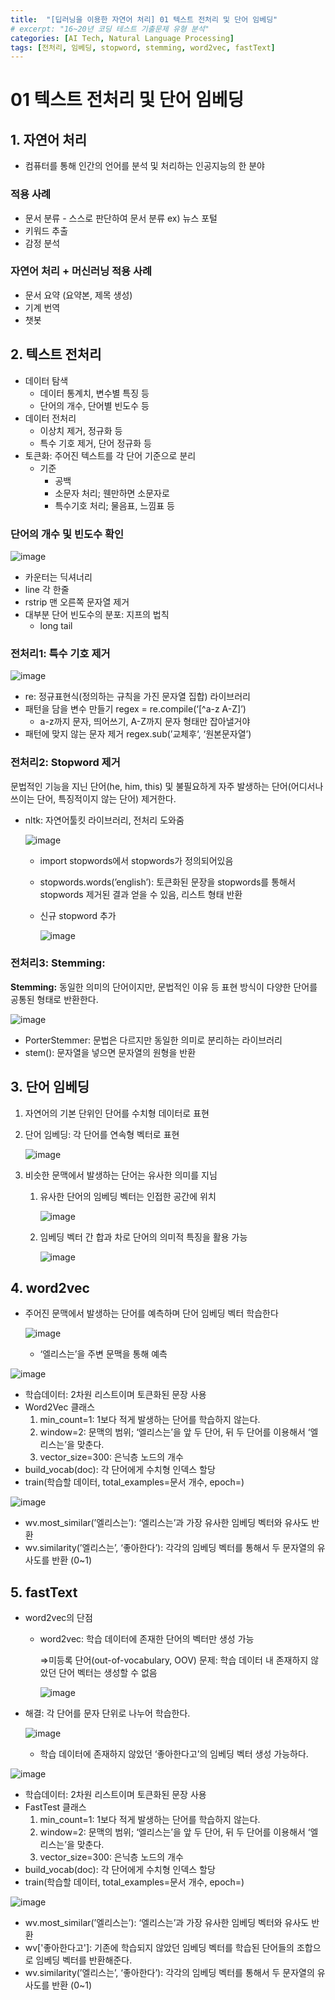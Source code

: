 ```yaml
---
title:  "[딥러닝을 이용한 자연어 처리] 01 텍스트 전처리 및 단어 임베딩"
# excerpt: "16~20년 코딩 테스트 기출문제 유형 분석"
categories: [AI Tech, Natural Language Processing]
tags: [전처리, 임베딩, stopword, stemming, word2vec, fastText]
---
```

# 01 텍스트 전처리 및 단어 임베딩

## 1. 자연어 처리

- 컴퓨터를 통해 인간의 언어를 분석 및 처리하는 인공지능의 한 분야

### 적용 사례

- 문서 분류 - 스스로 판단하여 문서 분류 ex) 뉴스 포털
- 키워드 추출
- 감정 분석

### 자연어 처리 + 머신러닝 적용 사례

- 문서 요약 (요약본, 제목 생성)
- 기계 번역
- 챗봇

## 2. 텍스트 전처리

- 데이터 탐색
    - 데이터 통계치, 변수별 특징 등
    - 단어의 개수, 단어별 빈도수 등
- 데이터 전처리
    - 이상치 제거, 정규화 등
    - 특수 기호 제거, 단어 정규화 등
- 토큰화: 주어진 텍스트를 각 단어 기준으로 분리
    - 기준
        - 공백
        - 소문자 처리; 웬만하면 소문자로
        - 특수기호 처리; 물음표, 느낌표 등

### 단어의 개수 및 빈도수 확인

![image](https://user-images.githubusercontent.com/89712324/215531633-b28fd3ec-8316-4f45-97e4-e0a1e5b4b5b0.png)

- 카운터는 딕셔너리
- line 각 한줄
- rstrip 맨 오른쪽 문자열 제거
- 대부분 단어 빈도수의 분포: 지프의 법칙
    - long tail

### **전처리1: 특수 기호 제거**

![image](https://user-images.githubusercontent.com/89712324/215531705-01f969ec-d612-4c43-a88f-8853fca08206.png)

- re: 정규표현식(정의하는 규칙을 가진 문자열 집합) 라이브러리
- 패턴을 담을 변수 만들기 regex =  re.compile(‘[^a-z A-Z]’)
    - a-z까지 문자, 띄어쓰기, A-Z까지 문자 형태만 잡아낼거야
- 패턴에 맞지 않는 문자 제거 regex.sub(’교체후‘, ‘원본문자열’)

### **전처리2: Stopword 제거**

문법적인 기능을 지닌 단어(he, him, this) 및 불필요하게 자주 발생하는 단어(어디서나 쓰이는 단어, 특징적이지 않는 단어) 제거한다.

- nltk: 자연어툴킷 라이브러리, 전처리 도와줌
    
    ![image](https://user-images.githubusercontent.com/89712324/215531773-6a4e2444-11e1-4e0a-8e3d-6341050b2ba9.png)
    
    - import stopwords에서 stopwords가 정의되어있음
    - stopwords.words(’english’): 토큰화된 문장을 stopwords를 통해서 stopwords 제거된 결과 얻을 수 있음, 리스트 형태 반환
    - 신규 stopword 추가
        
        ![image](https://user-images.githubusercontent.com/89712324/215531859-3f9cf25f-350a-40a0-8d8e-0502fd0b4517.png)
        

### **전처리3: Stemming:**

**Stemming:** 동일한 의미의 단어이지만, 문법적인 이유 등 표현 방식이 다양한 단어를 공통된 형태로 반환한다.

![image](https://user-images.githubusercontent.com/89712324/215531995-9f8374b8-a145-4882-9530-a0a42d92c976.png)

- PorterStemmer: 문법은 다르지만 동일한 의미로 분리하는 라이브러리
- stem(): 문자열을 넣으면 문자열의 원형을 반환

## 3. 단어 임베딩

1. 자연어의 기본 단위인 단어를 수치형 데이터로 표현
2. 단어 임베딩: 각 단어를 연속형 벡터로 표현
    
    ![image](https://user-images.githubusercontent.com/89712324/215532048-729e200c-56f6-4502-839a-aded2c360191.png)
    
3. 비슷한 문맥에서 발생하는 단어는 유사한 의미를 지님
    1. 유사한 단어의 임베딩 벡터는 인접한 공간에 위치
        
        ![image](https://user-images.githubusercontent.com/89712324/215532119-c46d1f39-ef22-4d98-9de5-1f6528d3cc9c.png)
        
    2. 임베딩 벡터 간 합과 차로 단어의 의미적 특징을 활용 가능
        
        ![image](https://user-images.githubusercontent.com/89712324/215532247-d7475873-705c-470b-bc87-3967c7800b75.png)
        

## 4. word2vec

- 주어진 문맥에서 발생하는 단어를 예측하며 단어 임베딩 벡터 학습한다
    
    ![image](https://user-images.githubusercontent.com/89712324/215532306-6e5863bf-4e5c-4a7e-815f-780bbd286655.png)
    
    - ‘엘리스는’을 주변 문맥을 통해 예측

![image](https://user-images.githubusercontent.com/89712324/215532361-74414679-5e95-4ed5-80ea-d02509360212.png)

- 학습데이터: 2차원 리스트이며 토큰화된 문장 사용
- Word2Vec 클래스
    1. min_count=1: 1보다 적게 발생하는 단어를 학습하지 않는다.
    2. window=2: 문맥의 범위; ‘엘리스는’을 앞 두 단어, 뒤 두 단어를 이용해서 ‘엘리스는’을 맞춘다.
    3. vector_size=300: 은닉층  노드의 개수
- build_vocab(doc): 각 단어에게 수치형 인덱스 할당
- train(학습할 데이터, total_examples=문서 개수, epoch=)

![image](https://user-images.githubusercontent.com/89712324/215532443-77aefd9a-49aa-417e-8aed-88e9813e2168.png)

- wv.most_similar(’엘리스는’): ‘엘리스는’과 가장 유사한 임베딩 벡터와 유사도 반환
- wv.similarity(’엘리스는’, ‘좋아한다’): 각각의 임베딩 벡터를 통해서 두 문자열의 유사도를 반환 (0~1)

## 5. fastText

- word2vec의 단점
    - word2vec: 학습 데이터에 존재한 단어의 벡터만 생성 가능
        
        ⇒미등록 단어(out-of-vocabulary, OOV) 문제: 학습 데이터 내 존재하지 않았던 단어 벡터는 생성할 수 없음<br>
        
        ![image](https://user-images.githubusercontent.com/89712324/215532498-828904fc-0b38-4241-afe3-41808926c1e5.png)

- 해결: 각 단어를 문자 단위로 나누어 학습한다.
    
    ![image](https://user-images.githubusercontent.com/89712324/215532564-8593ae7d-a54b-4c20-a9bc-85e81568c82b.png)
    
    - 학습 데이터에 존재하지 않았던 ‘좋아한다고’의 임베딩 벡터 생성 가능하다.

![image](https://user-images.githubusercontent.com/89712324/215532610-3ed55265-2d83-4438-aaea-1be7c174013f.png)

- 학습데이터: 2차원 리스트이며 토큰화된 문장 사용
- FastTest 클래스
    1. min_count=1: 1보다 적게 발생하는 단어를 학습하지 않는다.
    2. window=2: 문맥의 범위; ‘엘리스는’을 앞 두 단어, 뒤 두 단어를 이용해서 ‘엘리스는’을 맞춘다.
    3. vector_size=300: 은닉층  노드의 개수
- build_vocab(doc): 각 단어에게 수치형 인덱스 할당
- train(학습할 데이터, total_examples=문서 개수, epoch=)

![image](https://user-images.githubusercontent.com/89712324/215532666-bfbf7b38-3fa8-47b8-9636-191f87e85ff8.png)

- wv.most_similar(’엘리스는’): ‘엘리스는’과 가장 유사한 임베딩 벡터와 유사도 반환
- wv['좋아한다고']: 기존에 학습되지 않았던 임베딩 벡터를 학습된 단어들의 조합으로 임베딩 벡터를 반환해준다.
- wv.similarity(’엘리스는’, ‘좋아한다’): 각각의 임베딩 벡터를 통해서 두 문자열의 유사도를 반환 (0~1)
